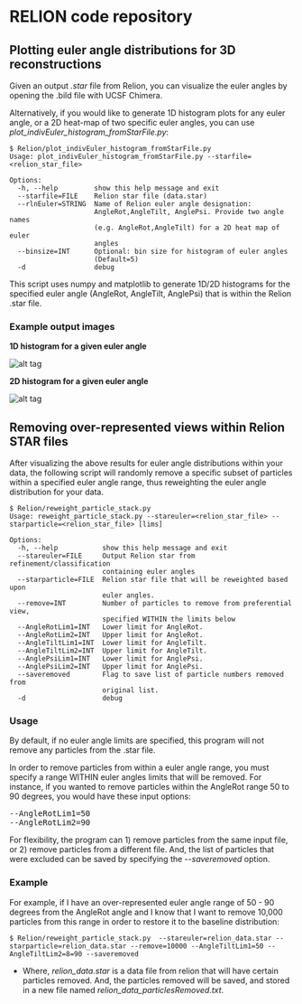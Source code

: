 # RELION code repository


## Plotting euler angle distributions for 3D reconstructions

Given an output *.star* file from Relion, you can visualize the euler angles by opening the .bild file with UCSF Chimera.

Alternatively, if you would like to generate 1D histogram plots for any euler angle, or a 2D heat-map of two specific euler angles, you can use *plot_indivEuler_histogram_fromStarFile.py*:
```
$ Relion/plot_indivEuler_histogram_fromStarFile.py
Usage: plot_indivEuler_histogram_fromStarFile.py --starfile=<relion_star_file>

Options:
  -h, --help         show this help message and exit
  --starfile=FILE    Relion star file (data.star)
  --rlnEuler=STRING  Name of Relion euler angle designation:
                     AngleRot,AngleTilt, AnglePsi. Provide two angle names
                     (e.g. AngleRot,AngleTilt) for a 2D heat map of euler
                     angles
  --binsize=INT      Optional: bin size for histogram of euler angles
                     (Default=5)
  -d                 debug
```

This script uses numpy and matplotlib to generate 1D/2D histograms for the specified euler angle (AngleRot, AngleTilt, AnglePsi) that is within the Relion .star file.

### Example output images

**1D histogram for a given euler angle**

![alt tag](https://github.com/leschzinerlab/Relion/blob/master/plot_indivEuler_histogram_fromStarFile_1Dhist.png)

**2D histogram for a given euler angle**

![alt tag](https://github.com/leschzinerlab/Relion/blob/master/plot_indivEuler_histogram_fromStarFile_2Dhist.png)

## Removing over-represented views within Relion STAR files

After visualizing the above results for euler angle distributions within your data, the following script will randomly remove a specific subset of particles within a specified euler angle range, thus reweighting the euler angle distribution for your data.

```
$ Relion/reweight_particle_stack.py
Usage: reweight_particle_stack.py --stareuler=<relion_star_file> --starparticle=<relion_star_file> [lims]

Options:
  -h, --help           show this help message and exit
  --stareuler=FILE     Output Relion star from refinement/classification
                       containing euler angles
  --starparticle=FILE  Relion star file that will be reweighted based upon
                       euler angles.
  --remove=INT         Number of particles to remove from preferential view,
                       specified WITHIN the limits below
  --AngleRotLim1=INT   Lower limit for AngleRot.
  --AngleRotLim2=INT   Upper limit for AngleRot.
  --AngleTiltLim1=INT  Lower limit for AngleTilt.
  --AngleTiltLim2=INT  Upper limit for AngleTilt.
  --AnglePsiLim1=INT   Lower limit for AnglePsi.
  --AnglePsiLim2=INT   Upper limit for AnglePsi.
  --saveremoved        Flag to save list of particle numbers removed from
                       original list.
  -d                   debug
  ```
### Usage
By default, if no euler angle limits are specified, this program will not remove any particles from the .star file.

In order to remove particles from within a euler angle range, you must specify a range WITHIN euler angles limits that will be removed. For instance, if you wanted to remove particles within the AngleRot range 50 to 90 degrees, you would have these input options:

<pre>--AngleRotLim1=50
--AngleRotLim2=90</pre>

For flexibility, the program can 1) remove particles from the same input file, or 2) remove particles from a different file. And, the list of particles that were excluded can be saved by specifying the *--saveremoved* option.

### Example
For example, if I have an over-represented euler angle range of 50 - 90 degrees from the AngleRot angle and I know that I want to remove 10,000 particles from this range in order to restore it to the baseline distribution:

```
$ Relion/reweight_particle_stack.py  --stareuler=relion_data.star --starparticle=relion_data.star --remove=10000 --AngleTiltLim1=50 --AngleTiltLim2=8=90 --saveremoved
```
* Where, *relion_data.star* is a data file from relion that will have certain particles removed. And, the particles removed will be saved, and stored in a new file named *relion_data_particlesRemoved.txt*.
